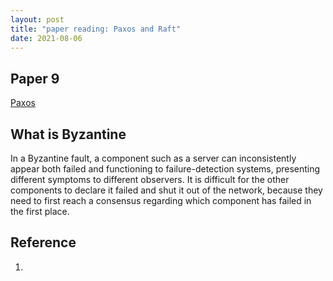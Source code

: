 ```yaml
---
layout: post
title: "paper reading: Paxos and Raft"
date: 2021-08-06
---
```


## Paper 9

[Paxos]()

## What is Byzantine

In a Byzantine fault, a component such as a server can inconsistently appear both failed and functioning to failure-detection systems, presenting different symptoms to different observers. It is difficult for the other components to declare it failed and shut it out of the network, because they need to first reach a consensus regarding which component has failed in the first place.

## Reference

1.
